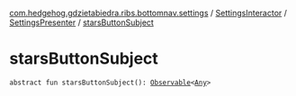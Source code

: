 [com.hedgehog.gdzietabiedra.ribs.bottomnav.settings](../../index.md) / [SettingsInteractor](../index.md) / [SettingsPresenter](index.md) / [starsButtonSubject](./stars-button-subject.md)

# starsButtonSubject

`abstract fun starsButtonSubject(): `[`Observable`](http://reactivex.io/RxJava/javadoc/io/reactivex/Observable.html)`<`[`Any`](https://kotlinlang.org/api/latest/jvm/stdlib/kotlin/-any/index.html)`>`